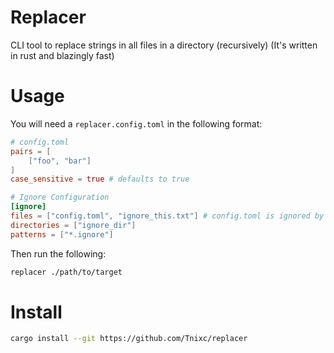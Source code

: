 # Replacer

CLI tool to replace strings in all files in a directory (recursively) (It's written in rust and blazingly fast)

# Usage

You will need a `replacer.config.toml` in the following format:
```toml
# config.toml
pairs = [
    ["foo", "bar"]
]
case_sensitive = true # defaults to true

# Ignore Configuration
[ignore]
files = ["config.toml", "ignore_this.txt"] # config.toml is ignored by default
directories = ["ignore_dir"]
patterns = ["*.ignore"]
```

Then run the following:
```sh
replacer ./path/to/target
```

# Install
```sh
cargo install --git https://github.com/Tnixc/replacer
```
